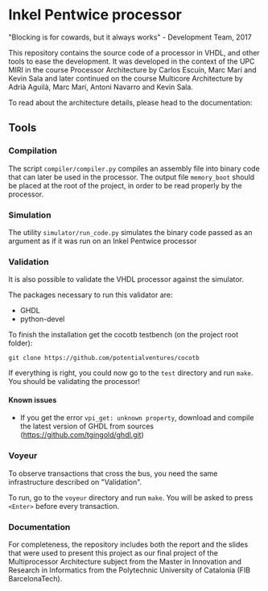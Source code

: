 # Inkel Pentwice processor
"Blocking is for cowards, but it always works" - Development Team, 2017

This repository contains the source code of a processor in VHDL, and other tools to ease the development. It was developed in the context of the UPC MIRI in the course Processor Architecture by Carlos Escuín, Marc Marí and Kevin Sala and later continued on the course Multicore Architecture by Adrià Aguilà, Marc Marí, Antoni Navarro and Kevin Sala.

To read about the architecture details, please head to the documentation:

## Tools
### Compilation
The script `compiler/compiler.py` compiles an assembly file into binary code that can later be used in the processor. The output file `memory_boot` should be placed at the root of the project, in order to be read properly by the processor.

### Simulation
The utility `simulator/run_code.py` simulates the binary code passed as an argument as if it was run on an Inkel Pentwice processor

### Validation
It is also possible to validate the VHDL processor against the simulator.

The packages necessary to run this validator are:
 - GHDL
 - python-devel

To finish the installation get the cocotb testbench (on the project root folder):

    git clone https://github.com/potentialventures/cocotb

If everything is right, you could now go to the `test` directory and run `make`. You should be validating the processor!

#### Known issues
 - If you get the error `vpi_get: unknown property`, download and compile the latest version of GHDL from sources (https://github.com/tgingold/ghdl.git)

### Voyeur
To observe transactions that cross the bus, you need the same infrastructure described on "Validation".

To run, go to the `voyeur` directory and run `make`. You will be asked to press `<Enter>` before every transaction.

### Documentation
For completeness, the repository includes both the report and the slides that were used to present this project as our final project of the Multiprocessor Architecture subject from the Master in Innovation and Research in Informatics from the Polytechnic University of Catalonia (FIB BarcelonaTech).
